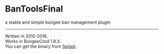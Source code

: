 # BanToolsFinal
a stable and simple bungee ban management plugin

____

Written in 2015-2016.  
Works in BungeeCord 1.8.X.  
You can get the binary from [Spigot](https://www.spigotmc.org/resources/bantoolsfinal.10884/).
